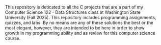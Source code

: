 This repository is deticated to all the C projects that are a part of my Computer Science 122 - Data Structures class at Washington State University (Fall 2025). This repository includes programming assignments, quizzes, and labs. By no means are any of these solutions the best or the most elegant, however, they are intended to be here in order to show growth in my programming ability and as review for this computer science course.
